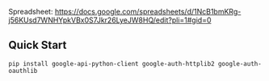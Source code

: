 Spreadsheet: https://docs.google.com/spreadsheets/d/1NcB1bmKRg-j56KUsd7WNHYpkVBx0S7Jkr26LyeJW8HQ/edit?pli=1#gid=0
## Quick Start
``` console
pip install google-api-python-client google-auth-httplib2 google-auth-oauthlib
```
